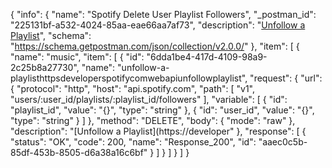 {
  "info": {
    "name": "Spotify Delete User Playlist Followers",
    "_postman_id": "225131bf-a532-4024-85aa-eae66aa7af73",
    "description": "[Unfollow a Playlist](https://developer.spotify.com/web-api/unfollow-playlist/)",
    "schema": "https://schema.getpostman.com/json/collection/v2.0.0/"
  },
  "item": [
    {
      "name": "music",
      "item": [
        {
          "id": "6dda1be4-417d-4109-98a9-2c25b8a27730",
          "name": "unfollow-a-playlisthttpsdeveloperspotifycomwebapiunfollowplaylist",
          "request": {
            "url": {
              "protocol": "http",
              "host": "api.spotify.com",
              "path": [
                "v1",
                "users/:user_id/playlists/:playlist_id/followers"
              ],
              "variable": [
                {
                  "id": "playlist_id",
                  "value": "{}",
                  "type": "string"
                },
                {
                  "id": "user_id",
                  "value": "{}",
                  "type": "string"
                }
              ]
            },
            "method": "DELETE",
            "body": {
              "mode": "raw"
            },
            "description": "[Unfollow a Playlist](https://developer"
          },
          "response": [
            {
              "status": "OK",
              "code": 200,
              "name": "Response_200",
              "id": "aaec0c5b-85df-453b-8505-d6a38a16c6bf"
            }
          ]
        }
      ]
    }
  ]
}